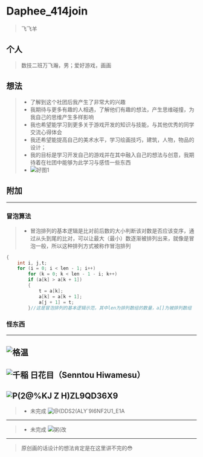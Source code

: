 # Daphee_414join 
> 飞飞羊
## 个人
> 数技二班万飞瀚，男；爱好游戏，画画
## 想法 
> - 了解到这个社团后我产生了非常大的兴趣
> - 我期待与更多有趣的人相遇，了解他们有趣的想法，产生思维碰撞，为我自己的思维产生多样影响
> - 我也希望能学习到更多关于游戏开发的知识与技能，与其他优秀的同学交流心得体会
> - 我还希望能提高自己的美术水平，学习绘画技巧，建筑，人物，物品的设计；
> - 我的目标是学习开发自己的游戏并在其中融入自己的想法与创意，我期待着在社团中能够为此学习与感悟一些东西
> - ![好图1](https://github.com/GoodnightPhish/Daphee_414join/assets/145374256/798332a2-754c-444a-9427-33173dc1c918)
## 附加
---
### 冒泡算法
> - 冒泡排列的基本逻辑是比对前后数的大小判断该对数是否应该变序，通过从头到尾的比对，可以让最大（最小）数逐渐被排列出来，就像是冒泡一般，所以这种排列方式被称作冒泡排列
```c
{
    int i, j,t;
    for (i = 0; i < len - 1; i++)
        for (k = 0; k < len - 1 - i; k++)
        if (a[k] > a[k + 1])
        {
            t = a[k];
            a[k] = a[k + 1];
            a[j + 1] = t;
        }//这是冒泡排列的基本逻辑示范，其中len为排列数组的数量，a[]为被排列数组
```
### 怪东西
---
![格温](https://github.com/GoodnightPhish/Daphee_414join/assets/145374256/6fa03063-d2ba-48a9-98d5-81f728845fa4)
---
![千稲 日花目（Senntou Hiwamesu）](https://github.com/GoodnightPhish/Daphee_414join/assets/145374256/09b60344-3402-47f8-b355-f832b9b07a50)
---
![P$(2@%KJ Z H$)ZL9QD36X9](https://github.com/GoodnightPhish/Daphee_414join/assets/145374256/2cc20a39-ceff-45b3-b2b0-0db715bbeb82)
---
> - 未完成
![@(DDS2(ALY`9I6NF2U1_E1A](https://github.com/GoodnightPhish/Daphee_414join/assets/145374256/6a97ada3-e8cb-484a-a539-4422e26fef42)
---
> - 未完成
![粥(改](https://github.com/GoodnightPhish/Daphee_414join/assets/145374256/6b38c221-b0fb-4f25-be57-0dcf4cdf080d)
---
> 原创画的话设计的想法肯定是在这里讲不完的😳

